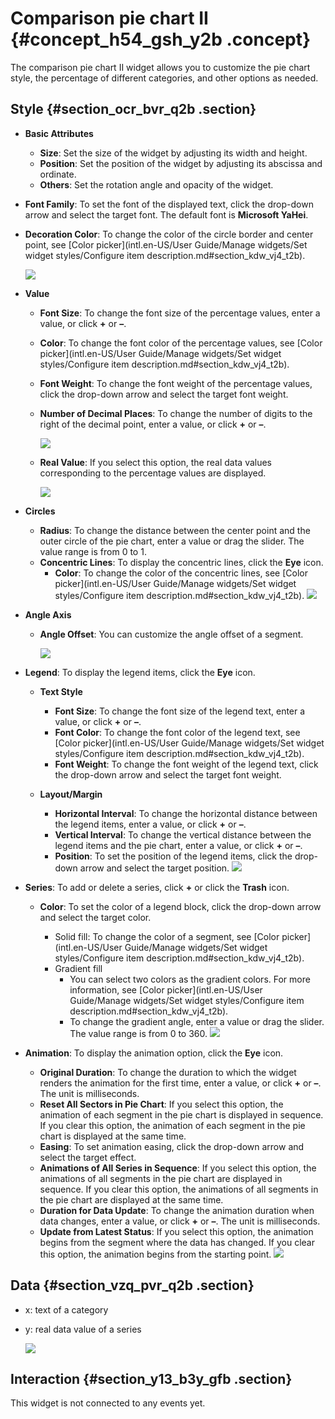# Comparison pie chart II {#concept_h54_gsh_y2b .concept}

The comparison pie chart II widget allows you to customize the pie chart style, the percentage of different categories, and other options as needed.

## Style {#section_ocr_bvr_q2b .section}

-   **Basic Attributes**

    -   **Size**: Set the size of the widget by adjusting its width and height.
    -   **Position**: Set the position of the widget by adjusting its abscissa and ordinate.
    -   **Others**: Set the rotation angle and opacity of the widget.
-   **Font Family**: To set the font of the displayed text, click the drop-down arrow and select the target font. The default font is **Microsoft YaHei**.
-   **Decoration Color**: To change the color of the circle border and center point, see [Color picker](intl.en-US/User Guide/Manage widgets/Set widget styles/Configure item description.md#section_kdw_vj4_t2b).

    ![](http://static-aliyun-doc.oss-cn-hangzhou.aliyuncs.com/assets/img/18765/155808443410290_en-US.png)


-   **Value**
    -   **Font Size**: To change the font size of the percentage values, enter a value, or click **+** or **–**.
    -   **Color**: To change the font color of the percentage values, see [Color picker](intl.en-US/User Guide/Manage widgets/Set widget styles/Configure item description.md#section_kdw_vj4_t2b).
    -   **Font Weight**: To change the font weight of the percentage values, click the drop-down arrow and select the target font weight.
    -   **Number of Decimal Places**: To change the number of digits to the right of the decimal point, enter a value, or click **+** or **–**.

        ![](http://static-aliyun-doc.oss-cn-hangzhou.aliyuncs.com/assets/img/18765/155808443411012_en-US.png)

    -   **Real Value**: If you select this option, the real data values corresponding to the percentage values are displayed.

        ![](http://static-aliyun-doc.oss-cn-hangzhou.aliyuncs.com/assets/img/18765/155808444411013_en-US.png)

-   **Circles**

    -   **Radius**: To change the distance between the center point and the outer circle of the pie chart, enter a value or drag the slider. The value range is from 0 to 1.
    -   **Concentric Lines**: To display the concentric lines, click the **Eye** icon.
        -   **Color**: To change the color of the concentric lines, see [Color picker](intl.en-US/User Guide/Manage widgets/Set widget styles/Configure item description.md#section_kdw_vj4_t2b).
    ![](http://static-aliyun-doc.oss-cn-hangzhou.aliyuncs.com/assets/img/18765/155808444411016_en-US.png)

-   **Angle Axis**
    -   **Angle Offset**: You can customize the angle offset of a segment.

        ![](http://static-aliyun-doc.oss-cn-hangzhou.aliyuncs.com/assets/img/18765/155808444411060_en-US.png)

-   **Legend**: To display the legend items, click the **Eye** icon.
    -   **Text Style**
        -   **Font Size**: To change the font size of the legend text, enter a value, or click **+** or **–**.
        -   **Font Color**: To change the font color of the legend text, see [Color picker](intl.en-US/User Guide/Manage widgets/Set widget styles/Configure item description.md#section_kdw_vj4_t2b).
        -   **Font Weight**: To change the font weight of the legend text, click the drop-down arrow and select the target font weight.
    -   **Layout/Margin**

        -   **Horizontal Interval**: To change the horizontal distance between the legend items, enter a value, or click **+** or **–**.
        -   **Vertical Interval**: To change the vertical distance between the legend items and the pie chart, enter a value, or click **+** or **–**.
        -   **Position**: To set the position of the legend items, click the drop-down arrow and select the target position.
        ![](http://static-aliyun-doc.oss-cn-hangzhou.aliyuncs.com/assets/img/18765/155808444411061_en-US.png)

-   **Series**: To add or delete a series, click **+** or click the **Trash** icon.
    -   **Color**: To set the color of a legend block, click the drop-down arrow and select the target color.

        -   Solid fill: To change the color of a segment, see [Color picker](intl.en-US/User Guide/Manage widgets/Set widget styles/Configure item description.md#section_kdw_vj4_t2b).
        -   Gradient fill
            -   You can select two colors as the gradient colors. For more information, see [Color picker](intl.en-US/User Guide/Manage widgets/Set widget styles/Configure item description.md#section_kdw_vj4_t2b).
            -   To change the gradient angle, enter a value or drag the slider. The value range is from 0 to 360.
        ![](http://static-aliyun-doc.oss-cn-hangzhou.aliyuncs.com/assets/img/18765/155808444411071_en-US.png)

-   **Animation**: To display the animation option, click the **Eye** icon.

    -   **Original Duration**: To change the duration to which the widget renders the animation for the first time, enter a value, or click **+** or **–**. The unit is milliseconds.
    -   **Reset All Sectors in Pie Chart**: If you select this option, the animation of each segment in the pie chart is displayed in sequence. If you clear this option, the animation of each segment in the pie chart is displayed at the same time.
    -   **Easing**: To set animation easing, click the drop-down arrow and select the target effect.
    -   **Animations of All Series in Sequence**: If you select this option, the animations of all segments in the pie chart are displayed in sequence. If you clear this option, the animations of all segments in the pie chart are displayed at the same time.
    -   **Duration for Data Update**: To change the animation duration when data changes, enter a value, or click **+** or **–**. The unit is milliseconds.
    -   **Update from Latest Status**: If you select this option, the animation begins from the segment where the data has changed. If you clear this option, the animation begins from the starting point.
    ![](http://static-aliyun-doc.oss-cn-hangzhou.aliyuncs.com/assets/img/18765/155808444421061_en-US.png)


## Data {#section_vzq_pvr_q2b .section}

-   x: text of a category
-   y: real data value of a series

    ![](http://static-aliyun-doc.oss-cn-hangzhou.aliyuncs.com/assets/img/18765/155808444411073_en-US.png)


## Interaction {#section_y13_b3y_gfb .section}

This widget is not connected to any events yet.

